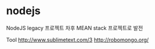 # nodejs
NodeJS legacy 프로젝트
차후 MEAN stack 프로젝트로 발전

Tool
http://www.sublimetext.com/3
http://robomongo.org/